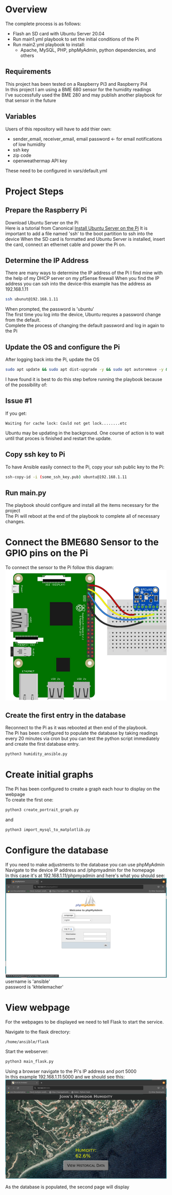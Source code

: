 # Overview
The complete process is as follows:
- Flash an SD card with Ubuntu Server 20.04
- Run main1.yml playbook to set the initial conditions of the Pi
- Run main2.yml playbook to install:
    - Apache, MySQL, PHP, phpMyAdmin, python dependencies, and others

## Requirements
This project has been tested on a Raspberry Pi3 and Raspberry Pi4  
In this project I am using a BME 680 sensor for the humidity readings  
I've successfully used the BME 280 and may publish another playbook for that sensor in the future
## Variables 
Users of this repository will have to add thier own:
- sender_email, receiver_email, email password <- for email notifications of low humidity  
- ssh key
- zip code
- openweathermap API key

These need to be configured in vars/default.yml
# Project Steps
## Prepare the Raspberry Pi
Download Ubuntu Server on the Pi  
Here is a tutorial from Canonical [Install Ubuntu Server on the Pi](https://ubuntu.com/tutorials/how-to-install-ubuntu-on-your-raspberry-pi#1-overview)
It is important to add a file named 'ssh' to the boot partition to ssh into the device
When the SD card is formatted and Ubuntu Server is installed, insert the card, connect an ethernet cable and power the Pi on.
## Determine the IP Address
There are many ways to determine the IP address of the Pi
I find mine with the help of my DHCP server on my pfSense firewall
When you find the IP address you can ssh into the device-this example has the address as 192.168.1.11
```bash
ssh ubunut@192.168.1.11
```
When prompted, the password is 'ubuntu'  
The first time you log into the device, Ubuntu requres a password change from the default.  
Complete the process of changing the default password and log in again to the Pi  

## Update the OS and configure the Pi
After logging back into the Pi, update the OS
```bash
sudo apt update && sudo apt dist-upgrade -y && sudo apt autoremove -y && sudo apt clean -y
```
I have found it is best to do this step before running the playbook because of the possibility of:
## Issue #1
If you get:
```
Waiting for cache lock: Could not get lock........etc
```
Ubuntu may be updating in the background.  One course of action is to wait until that proces is finished and restart the update.  
## Copy ssh key to Pi
To have Ansible easily connect to the Pi, copy your ssh public key to the Pi:
```bash
ssh-copy-id -i (some_ssh_key.pub) ubuntu@192.168.1.11 
```

## Run main.py
The playbook should configure and install all the items necessary for the project  
The Pi will reboot at the end of the playbook to complete all of necessary changes.  

# Connect the BME680 Sensor to the GPIO pins on the Pi
To connect the sensor to the Pi follow this diagram:
![BME680 Wiring](files/bme680_wiring.png)

## Create the first entry in the database
Reconnect to the Pi as it was rebooted at then end of the playbook.  
The Pi has been configured to populate the database by taking readings every 20 minutes via cron but you can test the python script immediately and create the first database entry.

```bash
python3 humidity_ansible.py
```
# Create initial graphs
The Pi has been configured to create a graph each hour to display on the webpage  
To create the first one:
```bash
python3 create_portrait_graph.py
```
and
```bash
python3 import_mysql_to_matplotlib.py
```
# Configure the database
If you need to make adjustments to the database you can use phpMyAdmin  
Navigate to the device IP address and /phpmyadmin for the homepage  
In this case it's at 192.168.1.11/phpmyadmin and here's what you should see:
![phpmyadmin_login_page](files/phpmyadmin.png)
username is 'ansible'  
password is 'khtelemacher'  

# View webpage
For the webpages to be displayed we need to tell Flask to start the service.  

Navigate to the flask directory:
```
/home/ansible/flask
```
Start the webserver:
```bash
python3 main_flask.py
```
Using a browser navigate to the Pi's IP address and port 5000  
In this example 192.168.1.11:5000 and we should see this:
![flask_main_page](files/flask_main_page.png)


As the database is populated, the second page will display 



